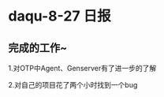 daqu-8-27 日报
==============

完成的工作\~
------------

1.对OTP中Agent、Genserver有了进一步的了解

2.对自己的项目花了两个小时找到一个bug
